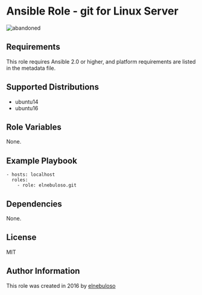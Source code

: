 # Ansible Role - git for Linux Server

![abandoned](https://img.shields.io/badge/project-abandoned-red)

## Requirements

This role requires Ansible 2.0 or higher, and platform requirements are listed in the metadata file.

## Supported Distributions

- ubuntu14
- ubuntu16

## Role Variables

None.

## Example Playbook

```
- hosts: localhost
  roles:
    - role: elnebuloso.git
```

## Dependencies

None.

##  License

MIT

##  Author Information

This role was created in 2016 by [elnebuloso](https://github.com/elnebuloso/)